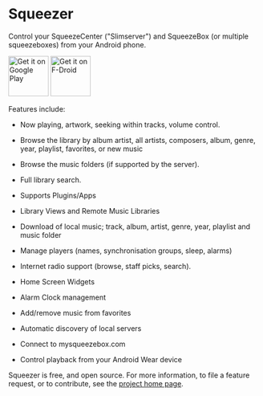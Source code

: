 # Squeezer

Control your SqueezeCenter ("Slimserver") and SqueezeBox (or multiple squeezeboxes)
from your Android phone.

[<img alt='Get it on Google Play' src='https://play.google.com/intl/en_us/badges/static/images/badges/en_badge_web_generic.png' height='80'/>](http://play.google.com/store/apps/details?id=uk.org.ngo.squeezer)
[<img alt='Get it on F-Droid' src='https://f-droid.org/badge/get-it-on.png' height='80'/>](https://www.f-droid.org/packages/uk.org.ngo.squeezer/)

Features include:

*   Now playing, artwork, seeking within tracks, volume control.

*   Browse the library by album artist, all artists, composers, album, genre, year, playlist, favorites, or new music

*   Browse the music folders (if supported by the server).

*   Full library search.

*   Supports Plugins/Apps

*   Library Views and Remote Music Libraries

*   Download of local music; track, album, artist, genre, year, playlist and music folder

*   Manage players (names, synchronisation groups, sleep, alarms)

*   Internet radio support (browse, staff picks, search).

*   Home Screen Widgets

*   Alarm Clock management

*   Add/remove music from favorites

*   Automatic discovery of local servers

*   Connect to mysqueezebox.com

*   Control playback from your Android Wear device

Squeezer is free, and open source. For more information, to file a feature request,
or to contribute, see the
[project home page](https://nikclayton.github.io/android-squeezer/).